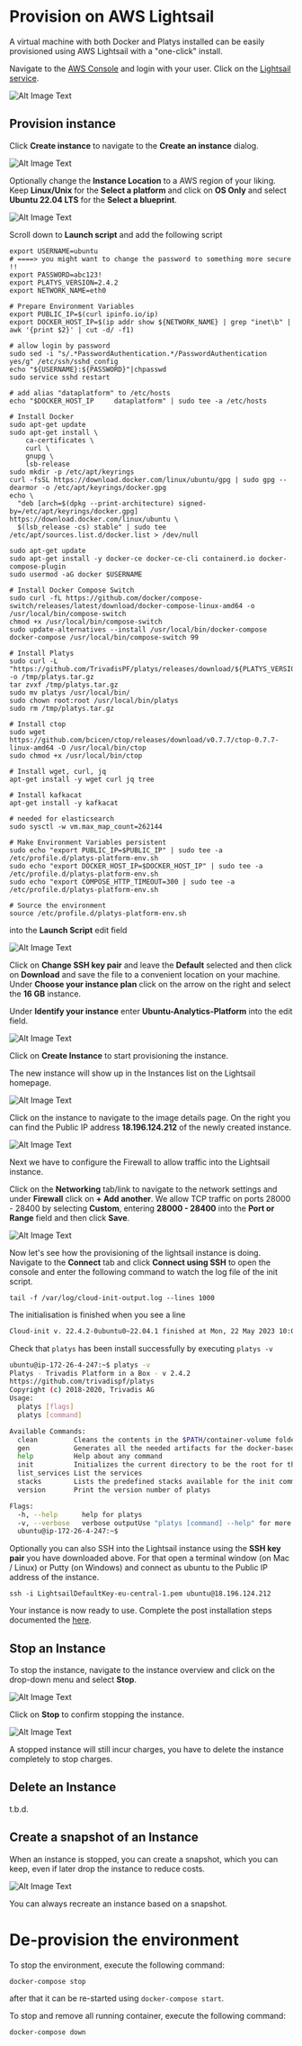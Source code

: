 # Provision on AWS Lightsail

A virtual machine with both Docker and Platys installed can be easily provisioned using AWS Lightsail with a "one-click" install.

Navigate to the [AWS Console](http://console.aws.amazon.com) and login with your user. Click on the [Lightsail service](https://lightsail.aws.amazon.com/ls/webapp/home/instances).

![Alt Image Text](./images/lightsail-homepage.png "Lightsail Homepage")

## Provision instance

Click **Create instance** to navigate to the **Create an instance** dialog. 

![Alt Image Text](./images/lightsail-create-instance-1.png "Lightsail Homepage")

Optionally change the **Instance Location** to a AWS region of your liking.
Keep **Linux/Unix** for the **Select a platform** and click on **OS Only** and select **Ubuntu 22.04 LTS** for the **Select a blueprint**. 

![Alt Image Text](./images/lightsail-create-instance-2.png "Lightsail Homepage")

Scroll down to **Launch script** and add the following script 

```
export USERNAME=ubuntu
# ====> you might want to change the password to something more secure !!
export PASSWORD=abc123!
export PLATYS_VERSION=2.4.2
export NETWORK_NAME=eth0

# Prepare Environment Variables 
export PUBLIC_IP=$(curl ipinfo.io/ip)
export DOCKER_HOST_IP=$(ip addr show ${NETWORK_NAME} | grep "inet\b" | awk '{print $2}' | cut -d/ -f1)

# allow login by password
sudo sed -i "s/.*PasswordAuthentication.*/PasswordAuthentication yes/g" /etc/ssh/sshd_config
echo "${USERNAME}:${PASSWORD}"|chpasswd
sudo service sshd restart

# add alias "dataplatform" to /etc/hosts
echo "$DOCKER_HOST_IP     dataplatform" | sudo tee -a /etc/hosts

# Install Docker
sudo apt-get update
sudo apt-get install \
    ca-certificates \
    curl \
    gnupg \
    lsb-release
sudo mkdir -p /etc/apt/keyrings    
curl -fsSL https://download.docker.com/linux/ubuntu/gpg | sudo gpg --dearmor -o /etc/apt/keyrings/docker.gpg
echo \
  "deb [arch=$(dpkg --print-architecture) signed-by=/etc/apt/keyrings/docker.gpg] https://download.docker.com/linux/ubuntu \
  $(lsb_release -cs) stable" | sudo tee /etc/apt/sources.list.d/docker.list > /dev/null

sudo apt-get update
sudo apt-get install -y docker-ce docker-ce-cli containerd.io docker-compose-plugin
sudo usermod -aG docker $USERNAME

# Install Docker Compose Switch
sudo curl -fL https://github.com/docker/compose-switch/releases/latest/download/docker-compose-linux-amd64 -o /usr/local/bin/compose-switch
chmod +x /usr/local/bin/compose-switch
sudo update-alternatives --install /usr/local/bin/docker-compose docker-compose /usr/local/bin/compose-switch 99

# Install Platys
sudo curl -L "https://github.com/TrivadisPF/platys/releases/download/${PLATYS_VERSION}/platys_${PLATYS_VERSION}_linux_x86_64.tar.gz" -o /tmp/platys.tar.gz
tar zvxf /tmp/platys.tar.gz 
sudo mv platys /usr/local/bin/
sudo chown root:root /usr/local/bin/platys
sudo rm /tmp/platys.tar.gz 

# Install ctop
sudo wget https://github.com/bcicen/ctop/releases/download/v0.7.7/ctop-0.7.7-linux-amd64 -O /usr/local/bin/ctop
sudo chmod +x /usr/local/bin/ctop

# Install wget, curl, jq
apt-get install -y wget curl jq tree

# Install kafkacat
apt-get install -y kafkacat

# needed for elasticsearch
sudo sysctl -w vm.max_map_count=262144   

# Make Environment Variables persistent
sudo echo "export PUBLIC_IP=$PUBLIC_IP" | sudo tee -a /etc/profile.d/platys-platform-env.sh
sudo echo "export DOCKER_HOST_IP=$DOCKER_HOST_IP" | sudo tee -a /etc/profile.d/platys-platform-env.sh
sudo echo "export COMPOSE_HTTP_TIMEOUT=300 | sudo tee -a /etc/profile.d/platys-platform-env.sh

# Source the environment
source /etc/profile.d/platys-platform-env.sh
```

into the **Launch Script** edit field
 
![Alt Image Text](./images/lightsail-create-instance-3.png "Lightsail Homepage")

Click on **Change SSH key pair** and leave the **Default** selected and then click on **Download** and save the file to a convenient location on your machine. Under **Choose your instance plan** click on the arrow on the right and select the **16 GB** instance.   

Under **Identify your instance** enter **Ubuntu-Analytics-Platform** into the edit field. 

![Alt Image Text](./images/lightsail-create-instance-4.png "Lightsail Homepage")

Click on **Create Instance** to start provisioning the instance. 

The new instance will show up in the Instances list on the Lightsail homepage. 

![Alt Image Text](./images/lightsail-image-started.png "Lightsail Homepage")

Click on the instance to navigate to the image details page. On the right you can find the Public IP address **18.196.124.212** of the newly created instance.

![Alt Image Text](./images/lightsail-image-details.png "Lightsail Homepage")

Next we have to configure the Firewall to allow traffic into the Lightsail instance. 

Click on the **Networking** tab/link to navigate to the network settings and under **Firewall** click on **+ Add another**.
We allow TCP traffic on ports 28000 - 28400 by selecting **Custom**, entering **28000 - 28400** into the **Port or Range** field and then click **Save**. 

![Alt Image Text](./images/lightsail-image-networking-add-firewall-rule.png "Lightsail Homepage")

Now let's see how the provisioning of the lightsail instance is doing. 
Navigate to the **Connect** tab and click **Connect using SSH** to open the console and enter the following command to watch the log file of the init script.

```
tail -f /var/log/cloud-init-output.log --lines 1000
```

The initialisation is finished when you see a line

```bash
Cloud-init v. 22.4.2-0ubuntu0~22.04.1 finished at Mon, 22 May 2023 10:07:43 +0000. Datasource DataSourceEc2Local.  Up 132.85 seconds
```

Check that `platys` has been install successfully by executing `platys -v`

```bash
ubuntu@ip-172-26-4-247:~$ platys -v
Platys - Trivadis Platform in a Box - v 2.4.2
https://github.com/trivadispf/platys
Copyright (c) 2018-2020, Trivadis AG
Usage:
  platys [flags]
  platys [command]

Available Commands:
  clean         Cleans the contents in the $PATH/container-volume folder
  gen           Generates all the needed artifacts for the docker-based modern (data) platform  
  help          Help about any command  
  init          Initializes the current directory to be the root for the Modern (Data) Platform by creating an initial config file, if one does not already exists  
  list_services List the services  
  stacks        Lists the predefined stacks available for the init command  
  version       Print the version number of platys

Flags:
  -h, --help      help for platys  
  -v, --verbose   verbose outputUse "platys [command] --help" for more information about a command.
  ubuntu@ip-172-26-4-247:~$
```

Optionally you can also SSH into the Lightsail instance using the **SSH key pair** you have downloaded above. For that open a terminal window (on Mac / Linux) or Putty (on Windows) and connect as ubuntu to the Public IP address of the instance.   

```
ssh -i LightsailDefaultKey-eu-central-1.pem ubuntu@18.196.124.212 
```

Your instance is now ready to use. Complete the post installation steps documented the [here](README.md).

## Stop an Instance

To stop the instance, navigate to the instance overview and click on the drop-down menu and select **Stop**. 

![Alt Image Text](./images/lightsail-stop-instance.png "Lightsail Homepage")

Click on **Stop** to confirm stopping the instance. 

![Alt Image Text](./images/lightsail-stop-instance-confirm.png "Lightsail Homepage")

A stopped instance will still incur charges, you have to delete the instance completely to stop charges. 

## Delete an Instance

t.b.d.

## Create a snapshot of an Instance

When an instance is stopped, you can create a snapshot, which you can keep, even if later drop the instance to reduce costs.

![Alt Image Text](./images/lightsail-image-create-snapshot.png "Lightsail Homepage")

You can always recreate an instance based on a snapshot. 

# De-provision the environment

To stop the environment, execute the following command:

```
docker-compose stop
```

after that it can be re-started using `docker-compose start`.

To stop and remove all running container, execute the following command:

```
docker-compose down
```


